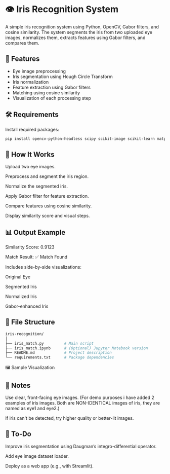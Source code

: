# 👁️ Iris Recognition System

A simple iris recognition system using Python, OpenCV, Gabor filters, and cosine similarity. The system segments the iris from two uploaded eye images, normalizes them, extracts features using Gabor filters, and compares them.

## 📌 Features

- Eye image preprocessing
- Iris segmentation using Hough Circle Transform
- Iris normalization
- Feature extraction using Gabor filters
- Matching using cosine similarity
- Visualization of each processing step

## 🛠️ Requirements

Install required packages:
```bash
pip install opencv-python-headless scipy scikit-image scikit-learn matplotlib
```

## 🚀 How It Works
Upload two eye images.

Preprocess and segment the iris region.

Normalize the segmented iris.

Apply Gabor filter for feature extraction.

Compare features using cosine similarity.

Display similarity score and visual steps.

## 📊 Output Example
Similarity Score: 0.9123

Match Result: ✅ Match Found

Includes side-by-side visualizations:

Original Eye

Segmented Iris

Normalized Iris

Gabor-enhanced Iris

## 📁 File Structure
```bash
iris-recognition/
│
├── iris_match.py         # Main script
├── iris_match.ipynb      # (Optional) Jupyter Notebook version
├── README.md             # Project description
└── requirements.txt      # Package dependencies
```
🖼️ Sample Visualization

## 📸 Notes
Use clear, front-facing eye images. (For demo purposes i have added 2 examples of iris images. Both are NON-IDENTICAL images of iris, they are named as eye1 and eye2.)

If iris can't be detected, try higher quality or better-lit images.

## 📌 To-Do
Improve iris segmentation using Daugman’s integro-differential operator.

Add eye image dataset loader.

Deploy as a web app (e.g., with Streamlit).
